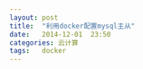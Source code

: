 ```yaml
---
layout: post
title:  "利用docker配置mysql主从"
date:   2014-12-01  23:50
categories: 云计算
tags:   docker
---
```

